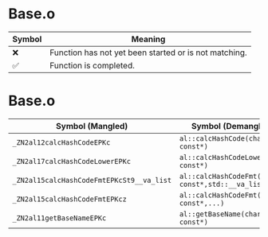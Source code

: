 # Base.o
| Symbol | Meaning 
| ------------- | ------------- 
| :x: | Function has not yet been started or is not matching. 
| :white_check_mark: | Function is completed. 


# Base.o
| Symbol (Mangled) | Symbol (Demangled) | Decompiled? |
| ------------- |  ------------- | ------------- |
| `_ZN2al12calcHashCodeEPKc` | `al::calcHashCode(char const*)` | :x: |
| `_ZN2al17calcHashCodeLowerEPKc` | `al::calcHashCodeLower(char const*)` | :x: |
| `_ZN2al15calcHashCodeFmtEPKcSt9__va_list` | `al::calcHashCodeFmt(char const*,std::__va_list)` | :x: |
| `_ZN2al15calcHashCodeFmtEPKcz` | `al::calcHashCodeFmt(char const*,...)` | :x: |
| `_ZN2al11getBaseNameEPKc` | `al::getBaseName(char const*)` | :x: |
